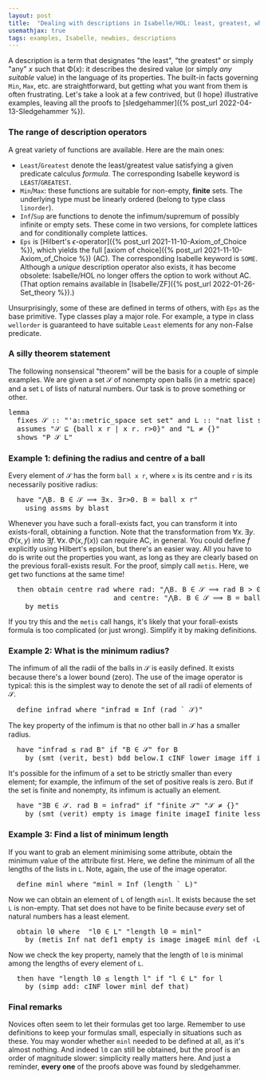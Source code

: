 ```yaml
---
layout: post
title:  "Dealing with descriptions in Isabelle/HOL: least, greatest, whatever"
usemathjax: true 
tags: examples, Isabelle, newbies, descriptions
---
```


A description is a term that designates "the least", "the greatest" or simply "any" *x* such that Φ(*x*): it describes the desired value (or simply *any suitable* value) in the language of its properties.
The built-in facts governing `Min`, `Max`, etc. are straightforward, but getting what you want from them is often frustrating.
Let's take a look at a few contrived, but (I hope) illustrative examples, leaving all the proofs to [sledgehammer]({% post_url 2022-04-13-Sledgehammer %}).

### The range of description operators

A great variety of functions are available. Here are the main ones:

* `Least`/`Greatest` denote the least/greatest value satisfying a given predicate calculus *formula*. The corresponding Isabelle keyword is `LEAST`/`GREATEST`.
* `Min`/`Max`: these functions are suitable for non-empty, **finite** sets. The underlying type must be linearly ordered (belong to type class `linorder`).
* `Inf`/`Sup` are functions to denote the infimum/supremum of possibly infinite or empty sets. These come in two versions, for complete lattices and for conditionally complete lattices.
* `Eps` is [Hilbert's $\epsilon$-operator]({% post_url 2021-11-10-Axiom_of_Choice %}), which yields the full [axiom of choice]({% post_url 2021-11-10-Axiom_of_Choice %}) (AC). The corresponding Isabelle keyword is `SOME`. Although a *unique* description operator also exists, it has become obsolete: Isabelle/HOL no longer offers the option to work without AC. 
(That option remains available in [Isabelle/ZF]({% post_url 2022-01-26-Set_theory %}).)

Unsurprisingly, some of these are defined in terms of others, with `Eps` as the base primitive. Type classes play a major role. For example, a type in class `wellorder` is guaranteed to have suitable `Least` elements for any non-False predicate.


### A silly theorem statement

The following nonsensical "theorem" will be the basis for a couple of simple examples. We are given a set 𝒮 of nonempty open balls (in a metric space) and a set `L` of lists of natural numbers.
Our task is to prove something or other.

<pre class="source">
<span class="keyword1 command">lemma</span><span> 
  </span><span class="keyword2 keyword">fixes</span> <span class="free">𝒮</span> <span class="main">::</span> <span class="quoted quoted"><span>"</span><span class="tfree">'a</span><span class="main">::</span>metric_space set set<span>"</span></span> <span class="keyword2 keyword">and</span> <span class="free">L</span> <span class="main">::</span> <span class="quoted quoted"><span>"</span>nat list set<span>"</span></span><span>
  </span><span class="keyword2 keyword">assumes</span> <span class="quoted quoted"><span>"</span><span class="free">𝒮</span> <span class="main">⊆</span> <span class="main">{</span>ball <span class="bound">x</span> <span class="bound">r</span> <span class="main">|</span> <span class="bound">x</span> <span class="bound">r</span><span class="main">.</span> <span class="bound">r</span><span class="main">&gt;</span><span class="main">0</span><span class="main">}</span><span>"</span></span> <span class="keyword2 keyword">and</span> <span class="quoted quoted"><span>"</span><span class="free">L</span> <span class="main">≠</span> <span class="main">{}</span><span>"</span></span><span>
  </span><span class="keyword2 keyword">shows</span> <span class="quoted quoted"><span>"</span><span class="free">P</span> <span class="free">𝒮</span> <span class="free">L</span><span>"</span></span>
</pre>

### Example 1: defining the radius and centre of a ball

Every element of 𝒮 has the form `ball x r`, where `x` is its centre and `r` is its necessarily positive radius:

<pre class="source">
  <span class="keyword1 command">have</span> <span class="quoted quoted"><span>"</span><span class="main">⋀</span><span class="bound">B</span><span class="main">.</span> <span class="bound">B</span> <span class="main">∈</span> <span class="free">𝒮</span> <span class="main">⟹</span> <span class="main">∃</span><span class="bound">x</span><span class="main">.</span> <span class="main">∃</span><span class="bound bound">r</span><span class="main">&gt;</span><span class="main">0</span><span class="main">.</span> <span class="bound">B</span> <span class="main">=</span> ball <span class="bound">x</span> <span class="bound">r</span><span>"</span></span><span>
    </span><span class="keyword1 command">using</span> assms <span class="keyword1 command">by</span> <span class="operator">blast</span>
</pre>

Whenever you have such a forall-exists fact, you can transform it into exists-forall, obtaining a function. Note that the transformation from $\forall x.\, \exists y.\, \Phi(x,y)$ into
$\exists f.\, \forall x.\, \Phi(x,\,f(x))$ can require AC, in general.
You could define $f$ explicitly using Hilbert's epsilon, but there's an easier way.
All you have to do is write out the properties you want, as long as they are clearly based on the previous forall-exists result.
For the proof, simply call `metis`.
Here, we get two functions at the same time!

<pre class="source">
  <span class="keyword1 command">then</span> <span class="keyword3 command">obtain</span> <span class="skolem skolem">centre</span> <span class="skolem skolem">rad</span> <span class="keyword2 keyword">where</span> rad<span class="main">:</span> <span class="quoted quoted"><span>"</span><span class="main">⋀</span><span class="bound">B</span><span class="main">.</span> <span class="bound">B</span> <span class="main">∈</span> <span class="free">𝒮</span> <span class="main">⟹</span> <span class="skolem">rad</span> <span class="bound">B</span> <span class="main">&gt;</span> <span class="main">0</span><span>"</span></span><span> 
                         </span><span class="keyword2 keyword">and</span> centre<span class="main">:</span> <span class="quoted quoted"><span>"</span><span class="main">⋀</span><span class="bound">B</span><span class="main">.</span> <span class="bound">B</span> <span class="main">∈</span> <span class="free">𝒮</span> <span class="main">⟹</span> <span class="bound">B</span> <span class="main">=</span> ball <span class="main">(</span><span class="skolem">centre</span> <span class="bound">B</span><span class="main">)</span> <span class="main">(</span><span class="skolem">rad</span> <span class="bound">B</span><span class="main">)</span><span>"</span></span><span>
    </span><span class="keyword1 command">by</span> <span class="operator">metis</span>
</pre>

If you try this and the `metis` call hangs, it's likely that your forall-exists formula is too complicated (or just wrong). Simplify it by making definitions.

### Example 2: What is the minimum radius?

The infimum of all the radii of the balls in 𝒮 is easily defined.
It exists because there's a lower bound (zero).
The use of the image operator is typical: this is the simplest way to denote the set of all radii of elements of 𝒮.

<pre class="source">
  <span class="keyword3 command">define</span> <span class="skolem skolem">infrad</span> <span class="keyword2 keyword">where</span> <span class="quoted quoted"><span>"</span><span class="skolem">infrad</span> <span class="main">≡</span> Inf <span class="main">(</span><span class="skolem">rad</span> <span class="main">`</span> <span class="free">𝒮</span><span class="main">)</span><span>"</span></span>
</pre>

The key property of the infimum is that no other ball in 𝒮 has a smaller radius.

<pre class="source">
  <span class="keyword1 command">have</span> <span class="quoted quoted"><span>"</span><span class="skolem">infrad</span> <span class="main">≤</span> <span class="skolem">rad</span> <span class="skolem">B</span><span>"</span></span> <span class="keyword2 keyword">if</span> <span class="quoted quoted"><span>"</span><span class="skolem">B</span> <span class="main">∈</span> <span class="free">𝒮</span><span>"</span></span> <span class="keyword2 keyword">for</span> <span class="skolem">B</span><span>
    </span><span class="keyword1 command">by</span> <span class="main">(</span><span class="operator">smt</span> <span class="main main">(</span>verit<span class="main main">,</span> best<span class="main main">)</span> bdd_below.I cINF_lower image_iff infrad_def rad that<span class="main">)</span>
</pre>

It's possible for the infimum of a set to be strictly smaller than every element; for example, the infimum of the set of positive reals is zero.
But if the set is finite and nonempty, its infimum is actually an element.

<pre class="source">
  <span class="keyword1 command">have</span> <span class="quoted quoted"><span>"</span><span class="main">∃</span><span class="bound">B</span> <span class="main">∈</span> <span class="free">𝒮</span><span class="main">.</span> <span class="skolem">rad</span> <span class="bound">B</span> <span class="main">=</span> <span class="skolem">infrad</span><span>"</span></span> <span class="keyword2 keyword">if</span> <span class="quoted quoted"><span>"</span>finite <span class="free">𝒮</span><span>"</span></span> <span class="quoted quoted"><span>"</span><span class="free">𝒮</span> <span class="main">≠</span> <span class="main">{}</span><span>"</span></span><span>
    </span><span class="keyword1 command">by</span> <span class="main">(</span><span class="operator">smt</span> <span class="main main">(</span>verit<span class="main main">)</span> empty_is_image finite_imageI finite_less_Inf_iff imageE infrad_def that<span class="main">)</span>
</pre>


### Example 3: Find a list of minimum length

If you want to grab an element minimising some attribute, obtain the minimum value of the attribute first.
Here, we define the minimum of all the lengths of the lists in `L`.
Note, again, the use of the image operator.

<pre class="source">
  <span class="keyword3 command">define</span> <span class="skolem skolem">minl</span> <span class="keyword2 keyword">where</span> <span class="quoted quoted"><span>"</span><span class="skolem">minl</span> <span class="main">=</span> Inf <span class="main">(</span>length <span class="main">`</span> <span class="free">L</span><span class="main">)</span><span>"</span></span>
</pre>

Now we can obtain an element of `L` of length `minl`.
It exists because the set `L` is non-empty. That set does not have to be finite because *every* set of natural numbers has a least element.

<pre class="source">
  <span class="keyword3 command">obtain</span> <span class="skolem skolem">l0</span> <span class="keyword2 keyword">where</span>  <span class="quoted quoted"><span>"</span><span class="skolem">l0</span> <span class="main">∈</span> <span class="free">L</span><span>"</span></span> <span class="quoted quoted"><span>"</span>length <span class="skolem">l0</span> <span class="main">=</span> <span class="skolem">minl</span><span>"</span></span><span>
    </span><span class="keyword1 command">by</span> <span class="main">(</span><span class="operator">metis</span> Inf_nat_def1 empty_is_image imageE minl_def <span class="quoted quoted"><span>‹</span><span class="free">L</span> <span class="main">≠</span> <span class="main">{}</span><span>›</span></span><span class="main">)</span>
</pre>

Now we check the key property, namely that the length of `l0` is minimal among the lengths of every element of `L`.

<pre class="source">
  <span class="keyword1 command">then</span> <span class="keyword1 command">have</span> <span class="quoted quoted"><span>"</span>length <span class="skolem">l0</span> <span class="main">≤</span> length <span class="skolem">l</span><span>"</span></span> <span class="keyword2 keyword">if</span> <span class="quoted quoted"><span>"</span><span class="skolem">l</span> <span class="main">∈</span> <span class="free">L</span><span>"</span></span> <span class="keyword2 keyword">for</span> <span class="skolem">l</span><span>
    </span><span class="keyword1 command">by</span> <span class="main">(</span><span class="operator">simp</span> <span class="quasi_keyword">add</span><span class="main main">:</span> cINF_lower minl_def that<span class="main">)</span>
</pre>

### Final remarks

Novices often seem to let their formulas get too large. Remember to use definitions to keep your formulas small, especially in situations such as these.
You may wonder whether `minl` needed to be defined at all, as it's almost nothing.
And indeed `l0` can still be obtained, but the proof is an order of magnitude slower: simplicity really matters here.
And just a reminder, **every one** of the proofs above was found by sledgehammer.